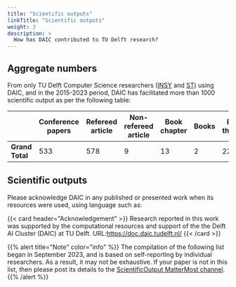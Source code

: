 ```yaml
---
title: "Scientific outputs"
linkTitle: "Scientific outputs"
weight: 3
description: >
  How has DAIC contributed to TU Delft research?
---
```

<!--
<body>
  <script src="https://unpkg.com/vue@^2/dist/vue.min.js"></script>
    <script src="https://unpkg.com/@webcomponents/webcomponentsjs@2.0.0/webcomponents-loader.js"></script>
  <script src="https://unpkg.com/data-metrics-badge/dist/data-metrics-badge.min.js"></script>
  <data-metrics-badge doi="10.7272/q6g15xs4" display="small"></data-metrics-badge>
</body>
-->

## Aggregate numbers

From only TU Delft Computer Science researchers ([INSY](https://www.tudelft.nl/en/eemcs/the-faculty/departments/intelligent-systems) and [ST](https://www.tudelft.nl/ewi/over-de-faculteit/afdelingen/software-technology)) using DAIC, and in the 2015-2023 period, DAIC has facilitated more than 1000 scientific output as per the following table: 

|                 | Conference papers | Refereed article | Non-refereed article | Book chapter | Books | PhD theses | Professional publications | Other research output | **Grand Total** |
| --------------- | --------------------- | -------------------- | ------------------------ | ---------------- | --------- | -------------- | ----------------------------- | ------------------------- | --------------- |
| **Grand Total** | 533               | 578              | 9                    | 13           | 2     | 22         | 6                         | 51                    | **1214**        |

## Scientific outputs


Please acknowledge DAIC in any published or presented work when its  resources were used, using language such as:

{{< card header="Acknowledgement" >}}
Research reported in this work was supported by the computational resources and support of the the Delft AI Cluster (DAIC) at TU Delft. URL:https://doc.daic.tudelft.nl/
{{< /card >}}


{{% alert title="Note" color="info" %}}
The compilation of the following list began in September 2023, and is based on self-reporting by individual researchers. As a result, it may not be exhaustive. If your paper is not in this list, then please post its details to the [ScientificOutput MatterMost channel](https://mattermost.tudelft.nl/daic/channels/scientificoutput).
{{% /alert %}}


